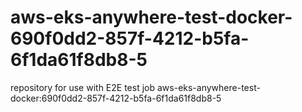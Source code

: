 # aws-eks-anywhere-test-docker-690f0dd2-857f-4212-b5fa-6f1da61f8db8-5
repository for use with E2E test job aws-eks-anywhere-test-docker:690f0dd2-857f-4212-b5fa-6f1da61f8db8-5
